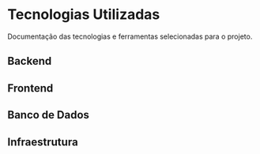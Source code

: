 # Tecnologias Utilizadas

Documentação das tecnologias e ferramentas selecionadas para o projeto.

## Backend

<!-- Liste as tecnologias do backend -->

## Frontend

<!-- Liste as tecnologias do frontend -->

## Banco de Dados

<!-- Descreva o banco de dados utilizado -->

## Infraestrutura

<!-- Descreva a infraestrutura e deployment -->
